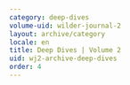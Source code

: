 ```yaml
---
category: deep-dives
volume-uid: wilder-journal-2
layout: archive/category
locale: en
title: Deep Dives | Volume 2
uid: wj2-archive-deep-dives
order: 4
---
```

